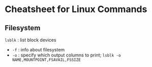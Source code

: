 # Cheatsheet for Linux Commands



## Filesystem
`lsblk` : list block devices
- `-f` : info about filesystem
- `-o` : specify which output columns to print; `lsblk -o NAME,MOUNTPOINT,FSAVAIL,FSSIZE`


